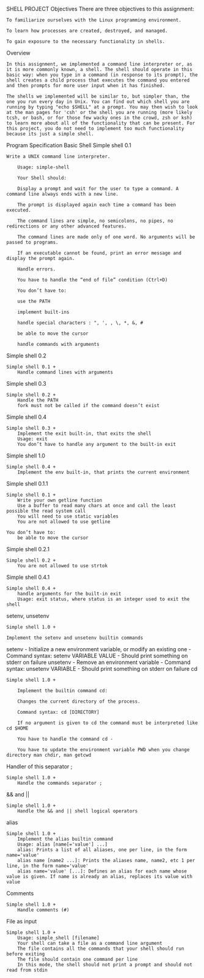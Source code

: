 SHELL PROJECT
Objectives
There are three objectives to this assignment:

    To familiarize ourselves with the Linux programming environment.

    To learn how processes are created, destroyed, and managed.

    To gain exposure to the necessary functionality in shells.

Overview

    In this assignment, we implemented a command line interpreter or, as it is more commonly known, a shell. The shell should operate in this basic way: when you type in a command (in response to its prompt), the shell creates a child process that executes the command you entered and then prompts for more user input when it has finished.

    The shells we implemented will be similar to, but simpler than, the one you run every day in Unix. You can find out which shell you are running by typing "echo $SHELL" at a prompt. You may then wish to look at the man pages for 'csh' or the shell you are running (more likely tcsh, or bash, or for those few wacky ones in the crowd, zsh or ksh) to learn more about all of the functionality that can be present. For this project, you do not need to implement too much functionality because its just a simple shell.

Program Specification
Basic Shell
Simple shell 0.1

    Write a UNIX command line interpreter.

        Usage: simple-shell

        Your Shell should:

        Display a prompt and wait for the user to type a command. A command line always ends with a new line.

        The prompt is displayed again each time a command has been executed.

        The command lines are simple, no semicolons, no pipes, no redirections or any other advanced features.

        The command lines are made only of one word. No arguments will be passed to programs.

        If an executable cannot be found, print an error message and display the prompt again.

        Handle errors.

        You have to handle the “end of file” condition (Ctrl+D)

        You don’t have to:

        use the PATH

        implement built-ins

        handle special characters : ", ', , \, *, &, #

        be able to move the cursor

        handle commands with arguments

Simple shell 0.2

    Simple shell 0.1 +
        Handle command lines with arguments

Simple shell 0.3

    Simple shell 0.2 +
        Handle the PATH
        fork must not be called if the command doesn’t exist

Simple shell 0.4

    Simple shell 0.3 +
        Implement the exit built-in, that exits the shell
        Usage: exit
        You don’t have to handle any argument to the built-in exit

Simple shell 1.0

    Simple shell 0.4 +
        Implement the env built-in, that prints the current environment

Simple shell 0.1.1

    Simple shell 0.1 +
        Write your own getline function
        Use a buffer to read many chars at once and call the least possible the read system call
        You will need to use static variables
        You are not allowed to use getline

    You don’t have to:
        be able to move the cursor

Simple shell 0.2.1

    Simple shell 0.2 +
        You are not allowed to use strtok

Simple shell 0.4.1

    Simple shell 0.4 +
        handle arguments for the built-in exit
        Usage: exit status, where status is an integer used to exit the shell

setenv, unsetenv

    Simple shell 1.0 +

    Implement the setenv and unsetenv builtin commands

setenv - Initialize a new environment variable, or modify an existing one - Command syntax: setenv VARIABLE VALUE - Should print something on stderr on failure unsetenv - Remove an environment variable - Command syntax: unsetenv VARIABLE - Should print something on stderr on failure
cd

    Simple shell 1.0 +

        Implement the builtin command cd:

        Changes the current directory of the process.

        Command syntax: cd [DIRECTORY]

        If no argument is given to cd the command must be interpreted like cd $HOME

        You have to handle the command cd -

        You have to update the environment variable PWD when you change directory man chdir, man getcwd

Handler of this separator ;

    Simple shell 1.0 +
        Handle the commands separator ;

&& and ||

    Simple shell 1.0 +
        Handle the && and || shell logical operators

alias

    Simple shell 1.0 +
        Implement the alias builtin command
        Usage: alias [name[='value'] ...]
        alias: Prints a list of all aliases, one per line, in the form name='value'
        alias name [name2 ...]: Prints the aliases name, name2, etc 1 per line, in the form name='value'
        alias name='value' [...]: Defines an alias for each name whose value is given. If name is already an alias, replaces its value with value

Comments

    Simple shell 1.0 +
        Handle comments (#)

File as input

    Simple shell 1.0 +
        Usage: simple_shell [filename]
        Your shell can take a file as a command line argument
        The file contains all the commands that your shell should run before exiting
        The file should contain one command per line
        In this mode, the shell should not print a prompt and should not read from stdin


